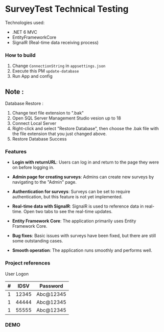 # SurveyTest Technical Testing
Technologies used:
* .NET 6 MVC
* EntityFrameworkCore
* SignalR (Real-time data receiving process)

### How to build
1. Change `ConnectionString` in `appsettings.json`
2. Execute this PM `update-database`
3. Run App and config

## Note : 
Database Restore : 
1. Change text file extension to ".bak"
2. Open SQL Server Management Studio vesion up to 18
3. Connect Local Server
4. Right-click and select "Restore Database", then choose the .bak file with the file extension that you just changed above.
5. Restore Database Success

### Features

* **Login with returnURL**: Users can log in and return to the page they were on before logging in.

* **Admin page for creating surveys**: Admins can create new surveys by navigating to the "Admin" page.

* **Authentication for surveys**: Surveys can be set to require authentication, but this feature is not yet implemented.

* **Real-time data with SignalR**: SignalR is used to reference data in real-time. Open two tabs to see the real-time updates.

* **Entity Framework Core**: The application primarily uses Entity Framework Core.

* **Bug fixes**: Basic issues with surveys have been fixed, but there are still some outstanding cases.

* **Smooth operation**: The application runs smoothly and performs well.



### Project references
User Logon

| # |   IDSV   | Password  |
|---|----------|-----------|
| 1 |   12345  | Abc@12345 |
| 1 |   44444  | Abc@12345 |
| 1 |   55555  | Abc@12345 |


### DEMO
